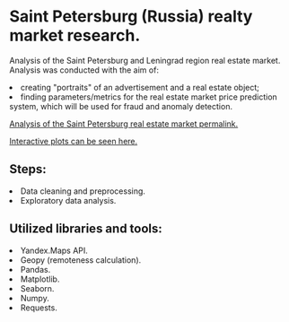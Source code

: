 # Saint Petersburg (Russia) realty market research.
Analysis of the Saint Petersburg and Leningrad region real estate market.<br>
Analysis was conducted with the aim of:
<li>creating "portraits" of an advertisement and a real estate object;
<li>finding parameters/metrics for the real estate market price prediction system, which will be used for fraud and anomaly detection.


[Analysis of the Saint Petersburg real estate market permalink.](https://github.com/mrBrain101/Yandex_Practicum_projects/blob/e17dda0c27aa2941b3eab13a916a52012397ce47/EDA_Russian_Realty_Market/Ya_Practicum_SPB_realty_research_distr.ipynb)

[Interactive plots can be seen here.](https://nbviewer.org/github/mrBrain101/Yandex_Practicum_projects/blob/main/ML_Bank_Churn/Ya_Practikum_ML_Bank_Churn_RUS.ipynb)

## Steps:
<li>Data cleaning and preprocessing.
<li>Exploratory data analysis.
  
## Utilized libraries and tools:
<li>Yandex.Maps API.
<li>Geopy (remoteness calculation).
<li>Pandas.
<li>Matplotlib.
<li>Seaborn.
<li>Numpy.
<li>Requests.
